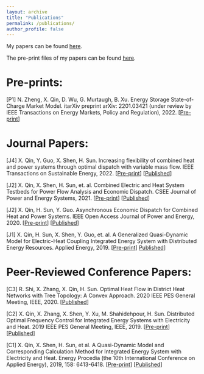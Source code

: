 ```yaml
---
layout: archive
title: "Publications"
permalink: /publications/
author_profile: false
---
```

My papers can be found [here](https://scholar.google.com/citations?user=pm9i5OwAAAAJ).

The pre-print files of my papers can be found [here](https://www.researchgate.net/profile/Xin-Qin-10).


Pre-prints:
======
[P1] N. Zheng, X. Qin, D. Wu, G. Murtaugh, B. Xu. Energy Storage State-of-Charge Market Model. itarXiv preprint arXiv: 2201.03421 (under review by IEEE Transactions on Energy Markets, Policy and Regulation), 2022. \[[Pre-print](https://arxiv.org/pdf/2207.07221.pdf)\]


Journal Papers:
======
[J4] X. Qin, Y. Guo, X. Shen, H. Sun. Increasing flexibility of combined heat and power systems through optimal dispatch with variable mass flow. IEEE Transactions on Sustainable Energy, 2022. \[[Pre-print](https://www.researchgate.net/publication/338401377_Increasing_the_Flexibility_of_Combined_Heat_and_Power_Systems_through_Optimal_Dispatch_with_Variable_Mass_Flow)\] \[[Published](https://ieeexplore.ieee.org/abstract/document/9677907)\]

[J2] X. Qin, X. Shen, H. Sun, et. al. Combined Electric and Heat System Testbeds for Power Flow Analysis and Economic Dispatch. CSEE Journal of Power and Energy Systems, 2021. \[[Pre-print](https://www.researchgate.net/publication/346404310_Combined_electric_and_heat_system_testbeds_for_power_flow_analysis_and_economic_dispatch)\] \[[Published](https://ieeexplore.ieee.org/abstract/document/9265441)\]

[J2] X. Qin, H. Sun, Y. Guo. Asynchronous Economic Dispatch for Combined Heat and Power Systems. IEEE Open Access Journal of Power and Energy, 2020. \[[Pre-print](https://www.researchgate.net/publication/347152061_Asynchronous_Economic_Dispatch_for_Combined_Heat_and_Power_Systems)\] \[[Published](https://ieeexplore.ieee.org/abstract/document/9220970)\]

[J1] X. Qin, H. Sun, X. Shen, Y. Guo, et. al. A Generalized Quasi-Dynamic Model for Electric-Heat Coupling Integrated Energy System with Distributed Energy Resources. Applied Energy, 2019. \[[Pre-print](https://www.researchgate.net/publication/333309042_A_generalized_quasi-dynamic_model_for_electric-heat_coupling_integrated_energy_system_with_distributed_energy_resources)\] [Published](https://www.sciencedirect.com/science/article/pii/S0306261919309262)\]


Peer-Reviewed Conference Papers:
======
[C3] R. Shi, X. Zhang, X. Qin, H. Sun. Optimal Heat Flow in District Heat Networks with Tree Topology: A Convex Approach. 2020 IEEE PES General Meeting, IEEE, 2020. \[[Published](https://ieeexplore.ieee.org/abstract/document/9281460)\]

[C2] X. Qin, X. Zhang, X. Shen, Y. Xu, M. Shahidehpour, H. Sun. Distributed Optimal Frequency Control for Integrated Energy Systems with Electricity and Heat. 2019 IEEE PES General Meeting, IEEE, 2019. \[[Pre-print](https://www.researchgate.net/publication/337560123_Distributed_Optimal_Frequency_Control_for_Integrated_Energy_Systems_with_Electricity_and_Heat)\] \[[Published](https://ieeexplore.ieee.org/abstract/document/8973847)\]

[C1] X. Qin, X. Shen, H. Sun, et al. A Quasi-Dynamic Model and Corresponding Calculation Method for Integrated Energy System with Electricity and Heat. Energy Procedia (the 10th International Conference on Applied Energy), 2019, 158: 6413-6418. \[[Pre-print](https://www.researchgate.net/publication/331804237_A_Quasi-Dynamic_Model_and_Corresponding_Calculation_Method_for_Integrated_Energy_System_with_Electricity_and_Heat)\] \[[Published](https://www.sciencedirect.com/science/article/pii/S187661021930205X)\]




